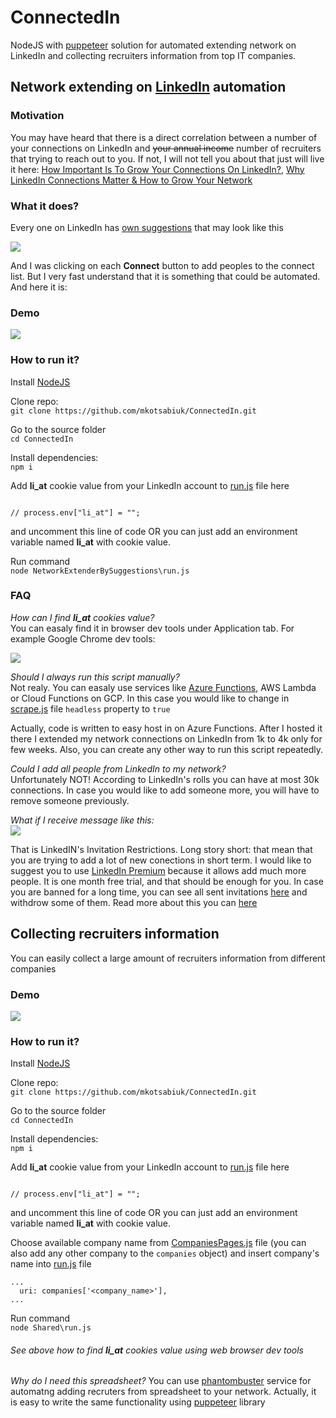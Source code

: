 # ConnectedIn

NodeJS with [puppeteer](https://github.com/puppeteer/puppeteer) solution for automated extending network on LinkedIn and collecting recruiters information from top IT companies.

## Network extending on [LinkedIn](https://www.linkedin.com) automation

### Motivation

You may have heard that there is a direct correlation between a number of your connections on LinkedIn and ~~your annual income~~ number of recruiters that trying to reach out to you. If not, I will not tell you about that just will live it here: [How Important Is To Grow Your Connections On LinkedIn?](https://firebrandtalent.com/blog/2015/01/how-important-is-it-to-grow-your-connections-on-linkedin/), [Why LinkedIn Connections Matter & How to Grow Your Network](https://www.linkedin.com/pulse/why-linkedin-connections-matter-how-grow-your-network-jimena-cortes/)

### What it does?

Every one on LinkedIn has [own suggestions](https://www.linkedin.com/mynetwork/) that may look like this

![](https://www.linkedintraining.co.uk/wp-content/uploads/2019/07/People-You-May-Know-LinkedIn-feature.png)

And I was clicking on each **Connect** button to add peoples to the connect list. But I very fast understand that it is something that could be automated. And here it is:

### Demo

![](https://github.com/mkotsabiuk/ConnectedIn/blob/demo/Demo/NetworkExtender.gif)

### How to run it?

Install [NodeJS](https://nodejs.org/en/download/)

Clone repo:  
`git clone https://github.com/mkotsabiuk/ConnectedIn.git`

Go to the source folder  
`cd ConnectedIn`

Install dependencies:  
`npm i`

Add **li_at** cookie value from your LinkedIn account to [run.js](https://github.com/mkotsabiuk/ConnectedIn/blob/master/NetworkExtenderBySuggestions/run.js) file here
```

// process.env["li_at"] = "";

```
and uncomment this line of code OR you can just add an environment variable named **li_at** with cookie value. 

Run command  
`node NetworkExtenderBySuggestions\run.js`

### FAQ

*How can I find **li_at** cookies value?*  
You can easaly find it in browser dev tools under Application tab. For example Google Chrome dev tools:

![](https://github.com/mkotsabiuk/ConnectedIn/blob/demo/Demo/li_at.jpg)

*Should I always run this script manually?*  
Not realy. You can easaly use services like [Azure Functions](https://azure.microsoft.com/en-us/services/functions/?&ef_id=Cj0KCQjw2PP1BRCiARIsAEqv-pQ4xcyLvVr7Bm9_55InsFxuG5jHIChWCKNdna8aIpchWr-HJieCzUwaAurZEALw_wcB:G:s&OCID=AID2000594_SEM_Cj0KCQjw2PP1BRCiARIsAEqv-pQ4xcyLvVr7Bm9_55InsFxuG5jHIChWCKNdna8aIpchWr-HJieCzUwaAurZEALw_wcB:G:s&dclid=CjgKEAjw2PP1BRDC2_aEktPaqWcSJAD8LyMbhfZb3XiN1Oa8i-qiSAObSbdPcR8mdkNwLMzKmguNlPD_BwE), AWS Lambda or Cloud Functions on GCP.
In this case you would like to change in [scrape.js](https://github.com/mkotsabiuk/ConnectedIn/blob/fa7978d797706d90d8a2fdc8e4901036e353eaed/NetworkExtenderBySuggestions/scrape.js#L12) file `headless` property to `true`

Actually, code is written to easy host in on Azure Functions. After I hosted it there I extended my network connections on LinkedIn from 1k to 4k only for few weeks.
Also, you can create any other way to run this script repeatedly.

*Could I add all people from LinkedIn to my network?*  
Unfortunately NOT! According to LinkedIn's rolls you can have at most 30k connections. In case you would like to add someone more, you will have to remove someone previously.

*What if I receive message like this:*  
![](https://github.com/mkotsabiuk/ConnectedIn/blob/demo/Demo/out_of_invitations.jpg)

That is LinkedIN's Invitation Restrictions. Long story short: that mean that you are trying to add a lot of new conections in short term. I would like to suggest you to use [LinkedIn Premium](https://premium.linkedin.com/) because it allows add much more people. It is one month free trial, and that should be enough for you. In case you are banned for a long time, you can see all sent invitations [here](https://www.linkedin.com/mynetwork/invitation-manager/sent/) and withdrow some of them.
Read more about this you can [here](https://www.linkedin.com/help/linkedin/topics/6096/6097/4800)

## Collecting recruiters information

You can easily collect a large amount of recruiters information from different companies

### Demo

![](https://github.com/mkotsabiuk/ConnectedIn/blob/demo/Demo/%20RecruitersInformation.gif)

### How to run it?

Install [NodeJS](https://nodejs.org/en/download/)

Clone repo:  
`git clone https://github.com/mkotsabiuk/ConnectedIn.git`

Go to the source folder  
`cd ConnectedIn`

Install dependencies:  
`npm i`

Add **li_at** cookie value from your LinkedIn account to [run.js](https://github.com/mkotsabiuk/ConnectedIn/blob/master/Shared/run.js) file here
```

// process.env["li_at"] = "";

```
and uncomment this line of code OR you can just add an environment variable named **li_at** with cookie value. 

Choose available company name from [CompaniesPages.js](https://github.com/mkotsabiuk/ConnectedIn/blob/demo/Shared/CompaniesPages.js) file (you can also add any other company to the `companies` object) and insert company's name into [run.js](https://github.com/mkotsabiuk/ConnectedIn/blob/3fb446e13fdc849b62fd7413fc03aabe14ccc375/Shared/run.js#L8) file

```
...
  uri: companies['<company_name>'],
...
```

Run command  
`node Shared\run.js`

###### See above how to find **li_at** cookies value using web browser dev tools

*Why do I need this spreadsheet?*
You can use [phantombuster](https://phantombuster.com/automations/linkedin/2818/linkedin-network-booster) service for automatng adding recruters from  spreadsheet to your network.
Actually, it is easy to write the same functionality using [puppeteer](https://github.com/puppeteer/puppeteer) library
